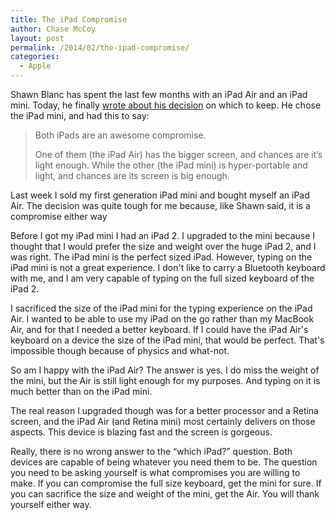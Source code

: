 ```yaml
---
title: The iPad Compromise
author: Chase McCoy
layout: post
permalink: /2014/02/the-ipad-compromise/
categories:
  - Apple
---
```

Shawn Blanc has spent the last few months with an iPad Air and an iPad mini. Today, he finally [wrote about his decision][1] on which to keep. He chose the iPad mini, and had this to say:

> Both iPads are an awesome compromise.
> 
> One of them (the iPad Air) has the bigger screen, and chances are it’s light enough. While the other (the iPad mini) is hyper-portable and light, and chances are its screen is big enough.

Last week I sold my first generation iPad mini and bought myself an iPad Air. The decision was quite tough for me because, like Shawn said, it is a compromise either way 

Before I got my iPad mini I had an iPad 2. I upgraded to the mini because I thought that I would prefer the size and weight over the huge iPad 2, and I was right. The iPad mini is the perfect sized iPad. However, typing on the iPad mini is not a great experience. I don't like to carry a Bluetooth keyboard with me, and I am very capable of typing on the full sized keyboard of the iPad 2.

I sacrificed the size of the iPad mini for the typing experience on the iPad Air. I wanted to be able to use my iPad on the go rather than my MacBook Air, and for that I needed a better keyboard. If I could have the iPad Air's keyboard on a device the size of the iPad mini, that would be perfect. That's impossible though because of physics and what-not. 

So am I happy with the iPad Air? The answer is yes. I do miss the weight of the mini, but the Air is still light enough for my purposes. And typing on it is much better than on the iPad mini. 

The real reason I upgraded though was for a better processor and a Retina screen, and the iPad Air (and Retina mini) most certainly delivers on those aspects. This device is blazing fast and the screen is gorgeous. 

Really, there is no wrong answer to the &ldquo;which iPad?&rdquo; question. Both devices are capable of being whatever you need them to be. The question you need to be asking yourself is what compromises you are willing to make. If you can compromise the full size keyboard, get the mini for sure. If you can sacrifice the size and weight of the mini, get the Air. You will thank yourself either way.

 [1]: http://shawnblanc.net/2014/02/ipad-air-or-mini/